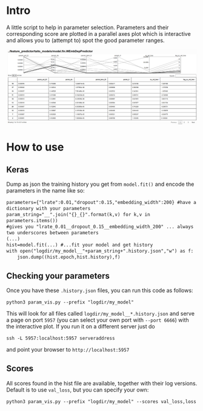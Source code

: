 # Intro
A little script to help in parameter selection. Parameters and their corresponding score are plotted in a parallel axes plot which is interactive and allows you to (attempt to) spot the good parameter ranges.

![image](https://github.com/fginter/keras_param_visualizer/blob/master/param_vis_ss.png)

# How to use

## Keras

Dump as json the training history you get from `model.fit()` and encode the parameters in the name like so:

    parameters={"lrate":0.01,"dropout":0.15,"embedding_width":200} #have a dictionary with your parameters
    param_string="__".join("{}_{}".format(k,v) for k,v in parameters.items())
    #gives you "lrate_0.01__dropout_0.15__embedding_width_200" ... always two underscores between parameters
    (...)
    hist=model.fit(...) #...fit your model and get history
    with open("logdir/my_model__"+param_string+".history.json","w") as f:
        json.dump((hist.epoch,hist.history),f)
    
## Checking your parameters

Once you have these `.history.json` files, you can run this code as follows:

    python3 param_vis.py --prefix "logdir/my_model"
    
This will look for all files called `logdir/my_model__*.history.json` and serve a page on port `5957`
(you can select your own port with `--port 6666`) with the interactive plot. If you run it on a different server just do

    ssh -L 5957:localhost:5957 serveraddress
    
and point your browser to `http://localhost:5957`

## Scores

All scores found in the hist file are available, together with their log versions. Default is to use `val_loss`, but you can specify your own:

    python3 param_vis.py --prefix "logdir/my_model" --scores val_loss,loss
    

